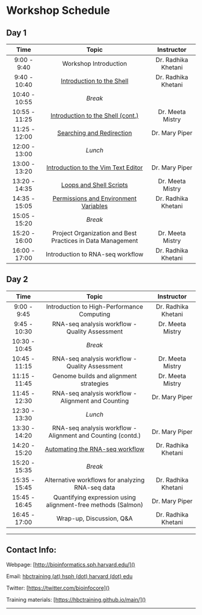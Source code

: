 # Workshop Schedule

## Day 1

| Time            |  Topic  | Instructor |
|:-----------:|:------------------------------------------------:|:--------:|
| 9:00 - 9:40 | Workshop Introduction | Dr. Radhika Khetani |
| 9:40 - 10:40 | [Introduction to the Shell](../lessons/01_the_filesystem.md) | Dr. Radhika Khetani |
| 10:40 - 10:55 | *Break* | |
| 10:55 - 11:25 | [Introduction to the Shell (cont.)](../lessons/01_the_filesystem.md) | Dr. Meeta Mistry |
| 11:25 - 12:00 | [Searching and Redirection](../lessons/02_searching_files.md) | Dr. Mary Piper |
| 12:00 - 13:00 | *Lunch* | |
| 13:00 - 13:20 | [Introduction to the Vim Text Editor](../lessons/03_vim.md) | Dr. Mary Piper |
| 13:20 - 14:35 | [Loops and Shell Scripts](../lessons/04_loops_and_scripts.md) | Dr. Meeta Mistry |
| 14:35 - 15:05 | [Permissions and Environment Variables](../lessons/05_permissions_and_environment_variables.md) | Dr. Radhika Khetani |
| 15:05 - 15:20 | *Break* | |
| 15:20 - 16:00 | Project Organization and Best Practices in Data Management | Dr. Meeta Mistry |
| 16:00 - 17:00 | Introduction to RNA-seq workflow | Dr. Radhika Khetani |

## Day 2

| Time            |   Topic  | Instructor |
|:------------------------:|:----------:|:--------:|
| 9:00 - 9:45 | Introduction to High-Performance Computing | Dr. Radhika Khetani |
| 9:45 - 10:30 | RNA-seq analysis workflow - Quality Assessment | Dr. Meeta Mistry |
| 10:30 - 10:45 | *Break* | |
| 10:45 - 11:15 | RNA-seq analysis workflow - Quality Assessment | Dr. Meeta Mistry |
| 11:15 - 11:45 | Genome builds and alignment strategies| Dr. Meeta Mistry |
| 11:45 - 12:30 | RNA-seq analysis workflow - Alignment and Counting | Dr. Mary Piper |
| 12:30 - 13:30 | *Lunch* | |
| 13:30 - 14:20 | RNA-seq analysis workflow - Alignment and Counting (contd.) | Dr. Mary Piper |
| 14:20 - 15:20 | [Automating the RNA-seq workflow](../lessons/09_automating_workflow.md) | Dr. Radhika Khetani |
| 15:20 - 15:35 | *Break* | |
| 15:35 - 15:45 | Alternative workflows for analyzing RNA-seq data | Dr. Radhika Khetani |
| 15:45 - 16:45 | Quantifying expression using alignment-free methods (Salmon) | Dr. Mary Piper |
| 16:45 - 17:00 | Wrap-up, Discussion, Q&A | Dr. Radhika Khetani |

----

## Contact Info:

Webpage: [http://bioinformatics.sph.harvard.edu/]()

Email: [hbctraining (at) hsph (dot) harvard (dot) edu](mailto:hbctraining@hsph.harvard.edu)

Twitter: [https://twitter.com/bioinfocore]()

Training materials: [https://hbctraining.github.io/main/]()

---

